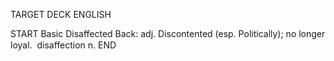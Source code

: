 TARGET DECK
ENGLISH

START
Basic
Disaffected
Back: adj. Discontented (esp. Politically); no longer loyal.  disaffection n.
END

